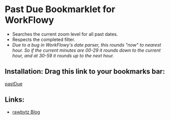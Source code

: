 # Past Due Bookmarklet for WorkFlowy
- Searches the current zoom level for all past dates.
- Respects the completed filter.
- *Due to a bug in WorkFlowy's date parser, this rounds "now" to nearest hour. So if the current minutes are 00-29 it rounds down to the current hour, and at 30-59 it rounds up to the next hour.*

## Installation: Drag this link to your bookmarks bar:

<a href="javascript:(function pastDue_0_1(){const roundToNearestHour=date=&gt;new Date(Math.round(date.getTime()/36e5)*36e5);const nowish=roundToNearestHour(new Date).toLocaleDateString(&quot;en-US&quot;,{hour:'numeric'});WF.search(`1/1/1970 - ${nowish}`)})();">pastDue</a>
## Links:
- [rawbytz Blog](https://rawbytz.wordpress.com)
